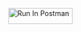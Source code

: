 [<img src="https://run.pstmn.io/button.svg" alt="Run In Postman" style="width: 128px; height: 32px;">](https://app.getpostman.com/run-collection/41738872-4bb7f3c6-3263-4ea5-8897-c6c785d75773?action=collection%2Ffork&source=rip_markdown&collection-url=entityId%3D41738872-4bb7f3c6-3263-4ea5-8897-c6c785d75773%26entityType%3Dcollection%26workspaceId%3Dce37966b-6a6d-4892-8a0f-30aeb08e1cfc#?env%5BAssignment%202%5D=W3sia2V5IjoidG9rZW4iLCJ2YWx1ZSI6IiIsImVuYWJsZWQiOnRydWUsInR5cGUiOiJhbnkiLCJzZXNzaW9uVmFsdWUiOiJKV1QuLi4iLCJjb21wbGV0ZVNlc3Npb25WYWx1ZSI6IkpXVCBleUpoYkdjaU9pSklVekkxTmlJc0luUjVjQ0k2SWtwWFZDSjkuZXlKcFpDSTZJalUxTnpneVpERTFOR1JpTlROaU1XTTFPREJpT1dabU1HUTBZakZqT0RneU5UaGpObVk0WW1ZaUxDSjFjMlZ5Ym1GdFpTSTZJblJsYzNSMWMyVnlJaXdpYVdGMElqb3hOelF5TmpFek9UWTFmUS5mMVJtTmZNUXR2MzdHYmRlSmtQSjhXTUdiUTFmN28zeHNoU3pueS13aHZ3Iiwic2Vzc2lvbkluZGV4IjowfV0=)